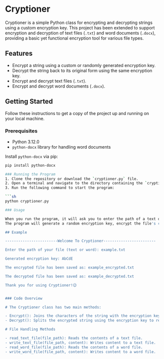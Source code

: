 # Cryptioner

Cryptioner is a simple Python class for encrypting and decrypting strings using a custom encryption key. This project has been extended to support encryption and decryption of text files (`.txt`) and word documents (`.docx`), providing a basic yet functional encryption tool for various file types.

## Features

- Encrypt a string using a custom or randomly generated encryption key.
- Decrypt the string back to its original form using the same encryption key.
- Encrypt and decrypt text files (`.txt`).
- Encrypt and decrypt word documents (`.docx`).

## Getting Started

Follow these instructions to get a copy of the project up and running on your local machine.

### Prerequisites

- Python 3.12.0
- `python-docx` library for handling word documents

Install `python-docx` via pip:

```sh
pip install python-docx

### Running the Program
1. Clone the repository or download the `cryptioner.py` file.
2. Open a terminal and navigate to the directory containing the `cryptioner.py` file.
3. Run the following command to start the program:

```sh
python cryptioner.py

### Usage

When you run the program, it will ask you to enter the path of a text or word file.
The program will generate a random encryption key, encrypt the file's content, save it to a new file, and then decrypt it back to the original content for demonstration.

## Example

------------------------Welcome To Cryptioner------------------------

Enter the path of your file (text or word): example.txt

Generated encryption key: AbCdE

The encrypted file has been saved as: example_encrypted.txt

The decrypted file has been saved as: example_decrypted.txt

Thank you for using Cryptioner!😉


### Code Overview

# The Cryptioner class has two main methods:

- Encrypt(): Joins the characters of the string with the encryption key.
- Decrypt(): Splits the encrypted string using the encryption key to retrieve the original string.

# File Handling Methods

- read_text_file(file_path): Reads the contents of a text file.
- write_text_file(file_path, content): Writes content to a text file.
- read_word_file(file_path): Reads the contents of a word file.
- write_word_file(file_path, content): Writes content to a word file.
